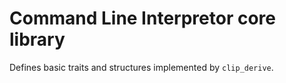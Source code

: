 # Command Line Interpretor core library
Defines basic traits and structures implemented by `clip_derive`.
